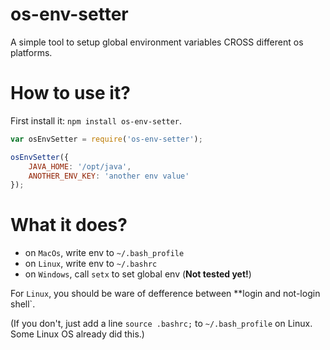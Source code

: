 # os-env-setter
A simple tool to setup global environment variables CROSS different os platforms.

# How to use it?

First install it: `npm install os-env-setter`.

```javascript
var osEnvSetter = require('os-env-setter');

osEnvSetter({
    JAVA_HOME: '/opt/java',
    ANOTHER_ENV_KEY: 'another env value'
});
```

# What it does?

- on `MacOs`, write env to `~/.bash_profile`
- on `Linux`, write env to `~/.bashrc`
- on `Windows`, call `setx` to set global env (**Not tested yet!**)

For `Linux`, you should be ware of defference between **login and not-login shell`. 

(If you don't, just add a line `source .bashrc;` to `~/.bash_profile` on Linux. Some Linux OS already did this.)
